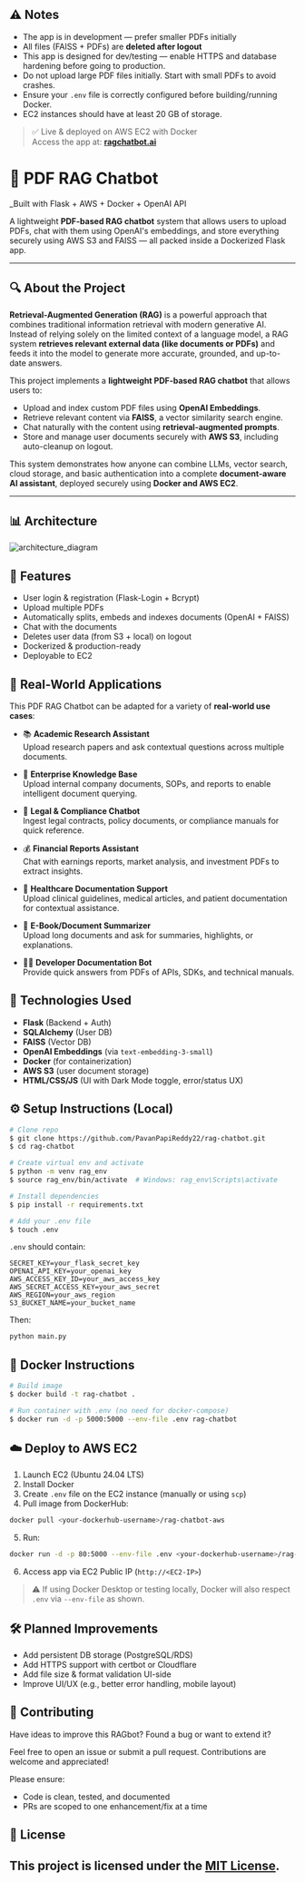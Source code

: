 ## ⚠️ Notes

- The app is in development — prefer smaller PDFs initially
- All files (FAISS + PDFs) are **deleted after logout**
- This app is designed for dev/testing — enable HTTPS and database hardening before going to production.
- Do not upload large PDF files initially. Start with small PDFs to avoid crashes.
- Ensure your `.env` file is correctly configured before building/running Docker.
- EC2 instances should have at least 20 GB of storage.

> ✅ Live & deployed on AWS EC2 with Docker  
> Access the app at: **[ragchatbot.ai](http://3.85.62.17:5000/)**

# 🧠 PDF RAG Chatbot
_Built with Flask + AWS + Docker + OpenAI API

A lightweight **PDF-based RAG chatbot** system that allows users to upload PDFs, chat with them using OpenAI's embeddings, and store everything securely using AWS S3 and FAISS — all packed inside a Dockerized Flask app.

---

## 🔍 About the Project

**Retrieval-Augmented Generation (RAG)** is a powerful approach that combines traditional information retrieval with modern generative AI. Instead of relying solely on the limited context of a language model, a RAG system **retrieves relevant external data (like documents or PDFs)** and feeds it into the model to generate more accurate, grounded, and up-to-date answers.

This project implements a **lightweight PDF-based RAG chatbot** that allows users to:

- Upload and index custom PDF files using **OpenAI Embeddings**.
- Retrieve relevant content via **FAISS**, a vector similarity search engine.
- Chat naturally with the content using **retrieval-augmented prompts**.
- Store and manage user documents securely with **AWS S3**, including auto-cleanup on logout.

This system demonstrates how anyone can combine LLMs, vector search, cloud storage, and basic authentication into a complete **document-aware AI assistant**, deployed securely using **Docker and AWS EC2**.

---


## 📊 Architecture

![architecture_diagram](https://github.com/user-attachments/assets/1b9947ac-1a55-4d02-91f9-46888a545984)



## 🔐 Features

- User login & registration (Flask-Login + Bcrypt)
- Upload multiple PDFs
- Automatically splits, embeds and indexes documents (OpenAI + FAISS)
- Chat with the documents
- Deletes user data (from S3 + local) on logout
- Dockerized & production-ready
- Deployable to EC2

## 💼 Real-World Applications

This PDF RAG Chatbot can be adapted for a variety of **real-world use cases**:

- 📚 **Academic Research Assistant**  
  Upload research papers and ask contextual questions across multiple documents.

- 🏢 **Enterprise Knowledge Base**  
  Upload internal company documents, SOPs, and reports to enable intelligent document querying.

- 🧾 **Legal & Compliance Chatbot**  
  Ingest legal contracts, policy documents, or compliance manuals for quick reference.

- 💰 **Financial Reports Assistant**  
  Chat with earnings reports, market analysis, and investment PDFs to extract insights.

- 🏥 **Healthcare Documentation Support**  
  Upload clinical guidelines, medical articles, and patient documentation for contextual assistance.

- 📖 **E-Book/Document Summarizer**  
  Upload long documents and ask for summaries, highlights, or explanations.

- 👨‍💻 **Developer Documentation Bot**  
  Provide quick answers from PDFs of APIs, SDKs, and technical manuals.

## 🧪 Technologies Used

- **Flask** (Backend + Auth)
- **SQLAlchemy** (User DB)
- **FAISS** (Vector DB)
- **OpenAI Embeddings** (via `text-embedding-3-small`)
- **Docker** (for containerization)
- **AWS S3** (user document storage)
- **HTML/CSS/JS** (UI with Dark Mode toggle, error/status UX)

## ⚙️ Setup Instructions (Local)

```bash
# Clone repo
$ git clone https://github.com/PavanPapiReddy22/rag-chatbot.git
$ cd rag-chatbot

# Create virtual env and activate
$ python -m venv rag_env
$ source rag_env/bin/activate  # Windows: rag_env\Scripts\activate

# Install dependencies
$ pip install -r requirements.txt

# Add your .env file
$ touch .env
```

`.env` should contain:
```env
SECRET_KEY=your_flask_secret_key
OPENAI_API_KEY=your_openai_key
AWS_ACCESS_KEY_ID=your_aws_access_key
AWS_SECRET_ACCESS_KEY=your_aws_secret
AWS_REGION=your_aws_region
S3_BUCKET_NAME=your_bucket_name
```

Then:
```bash
python main.py
```

## 🐳 Docker Instructions

```bash
# Build image
$ docker build -t rag-chatbot .

# Run container with .env (no need for docker-compose)
$ docker run -d -p 5000:5000 --env-file .env rag-chatbot
```

## ☁️ Deploy to AWS EC2

1. Launch EC2 (Ubuntu 24.04 LTS)
2. Install Docker
3. Create `.env` file on the EC2 instance (manually or using `scp`)
4. Pull image from DockerHub:
```bash
docker pull <your-dockerhub-username>/rag-chatbot-aws
```
5. Run:
```bash
docker run -d -p 80:5000 --env-file .env <your-dockerhub-username>/rag-chatbot-aws
```
6. Access app via EC2 Public IP (`http://<EC2-IP>`)

> ⚠️ If using Docker Desktop or testing locally, Docker will also respect `.env` via `--env-file` as shown.


## 🛠️ Planned Improvements
- Add persistent DB storage (PostgreSQL/RDS)
- Add HTTPS support with certbot or Cloudflare
- Add file size & format validation UI-side
- Improve UI/UX (e.g., better error handling, mobile layout)

## 🤝 Contributing

Have ideas to improve this RAGbot? Found a bug or want to extend it?

Feel free to open an issue or submit a pull request. Contributions are welcome and appreciated!

Please ensure:
- Code is clean, tested, and documented
- PRs are scoped to one enhancement/fix at a time



## 📄 License
This project is licensed under the [MIT License](LICENSE).
---
